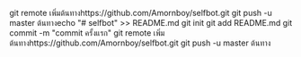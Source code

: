 git remote เพิ่มต้นทางhttps://github.com/Amornboy/selfbot.git
 git push -u master ต้นทางecho "# selfbot" >> README.md 
git init 
git add README.md 
git commit -m "commit ครั้งแรก" 
git remote เพิ่มต้นทางhttps://github.com/Amornboy/selfbot.git
 git push -u master ต้นทาง
